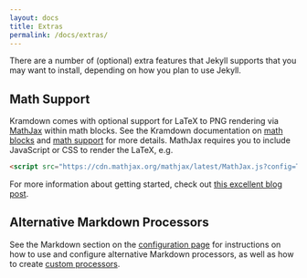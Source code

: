 ```yaml
---
layout: docs
title: Extras
permalink: /docs/extras/
---
```


There are a number of (optional) extra features that Jekyll supports that you
may want to install, depending on how you plan to use Jekyll.

## Math Support

Kramdown comes with optional support for LaTeX to PNG rendering via [MathJax](https://www.mathjax.org) within math blocks. See the Kramdown documentation on [math blocks](http://kramdown.gettalong.org/syntax.html#math-blocks) and [math support](http://kramdown.gettalong.org/converter/html.html#math-support) for more details. MathJax requires you to include JavaScript or CSS to render the LaTeX, e.g.

```html
<script src="https://cdn.mathjax.org/mathjax/latest/MathJax.js?config=TeX-AMS-MML_HTMLorMML" type="text/javascript"></script>
```

For more information about getting started, check out [this excellent blog post](http://gastonsanchez.com/visually-enforced/opinion/2014/02/16/Mathjax-with-jekyll/).

## Alternative Markdown Processors

See the Markdown section on the [configuration page](/docs/configuration/#markdown-options) for instructions on how to use and configure alternative Markdown processors, as well as how to create [custom processors](/docs/configuration/#custom-markdown-processors).
